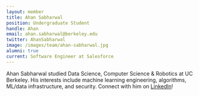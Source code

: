 ```yaml
---
layout: member
title: Ahan Sabharwal
position: Undergraduate Student
handle: Ahan
email: ahan.sabharwal@berkeley.edu
twitter: AhanSabharwal
image: /images/team/ahan-sabharwal.jpg
alumni: true
current: Software Engineer at Salesforce
---
```


Ahan Sabharwal studied Data Science, Computer Science & Robotics at UC Berkeley. His interests include machine learning engineering, algorithms, ML/data infrastructure, and security. Connect with him on [LinkedIn](https://www.linkedin.com/in/ahan-sabharwal/)!
